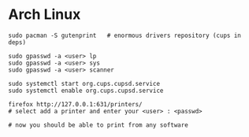 # Arch Linux

    sudo pacman -S gutenprint   # enormous drivers repository (cups in deps)
  
    sudo gpasswd -a <user> lp
    sudo gpasswd -a <user> sys
    sudo gpasswd -a <user> scanner
  
    sudo systemctl start org.cups.cupsd.service
    sudo systemctl enable org.cups.cupsd.service
    
    firefox http://127.0.0.1:631/printers/
    # select add a printer and enter your <user> : <passwd>

    # now you should be able to print from any software
